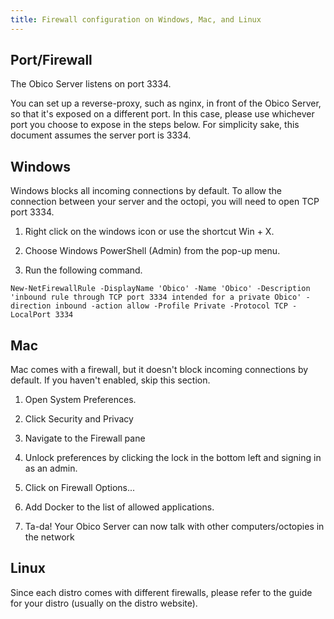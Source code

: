 ```yaml
---
title: Firewall configuration on Windows, Mac, and Linux
---
```


## Port/Firewall

The Obico Server listens on port 3334.

You can set up a reverse-proxy, such as nginx, in front of the Obico Server, so that it's exposed on a different port. In this case, please use whichever port you choose to expose in the steps below. For simplicity sake, this document assumes the server port is 3334.

## Windows

Windows blocks all incoming connections by default. To allow the connection between your server and the octopi, you will need to open TCP port 3334.

1. Right click on the windows icon or use the shortcut Win + X.

2. Choose Windows PowerShell (Admin) from the pop-up menu.

3. Run the following command.

```
New-NetFirewallRule -DisplayName 'Obico' -Name 'Obico' -Description 'inbound rule through TCP port 3334 intended for a private Obico' -direction inbound -action allow -Profile Private -Protocol TCP -LocalPort 3334
```

## Mac

Mac comes with a firewall, but it doesn't block incoming connections by default. If you haven't enabled, skip this section.

1. Open System Preferences.

2. Click Security and Privacy

3. Navigate to the Firewall pane

4. Unlock preferences by clicking the lock in the bottom left and signing in as an admin.

5. Click on Firewall Options...

6. Add Docker to the list of allowed applications.

7. Ta-da! Your Obico Server can now talk with other computers/octopies in the network

## Linux

Since each distro comes with different firewalls, please refer to the guide for your distro (usually on the distro website).
